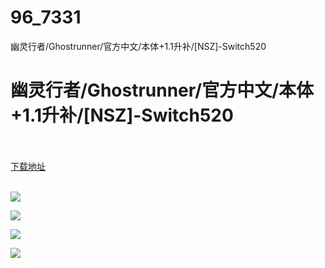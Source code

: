 # 96_7331
幽灵行者/Ghostrunner/官方中文/本体+1.1升补/[NSZ]-Switch520
# 幽灵行者/Ghostrunner/官方中文/本体+1.1升补/[NSZ]-Switch520
 <br/></br>
[下载地址](https://www.switch520.cc/article/7331 "下载地址")
<br/></br>

<p><span><strong><img src="https://www.switch520.cc/muke_img/upload_art_editor_20201112-1_323c9f391c6a4e603bfba152f3bfb2ce.jpg"></strong></span></p>
<p><span><strong><img src="https://www.switch520.cc/muke_img/upload_art_editor_20201112-1_562f1b405ded0d488712da89b20eb412.jpg"></strong></span></p>
<p><span><strong><img src="https://www.switch520.cc/muke_img/upload_art_editor_20201112-1_dd7a079492ba269661fb78ea1810790f.jpg"></strong></span></p>
<p><span><strong><img src="https://www.switch520.cc/muke_img/upload_art_editor_20201112-1_dec1084cf190ebd4059736b89d010660.jpg"></strong></span></p>
<p></p>
